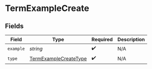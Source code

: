 # TermExampleCreate


## Fields

| Field                                                                 | Type                                                                  | Required                                                              | Description                                                           |
| --------------------------------------------------------------------- | --------------------------------------------------------------------- | --------------------------------------------------------------------- | --------------------------------------------------------------------- |
| `example`                                                             | *string*                                                              | :heavy_check_mark:                                                    | N/A                                                                   |
| `type`                                                                | [TermExampleCreateType](../../models/shared/TermExampleCreateType.md) | :heavy_check_mark:                                                    | N/A                                                                   |